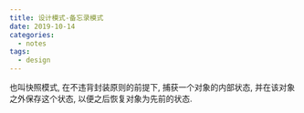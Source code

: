 ```yaml
---
title: 设计模式-备忘录模式
date: 2019-10-14
categories:
  - notes
tags:
  - design
---
```


也叫快照模式, 在不违背封装原则的前提下, 捕获一个对象的内部状态, 并在该对象之外保存这个状态, 以便之后恢复对象为先前的状态.
